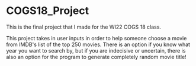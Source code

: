 # COGS18_Project
This is the final project that I made for the WI22 COGS 18 class.

This project takes in user inputs in order to help someone choose a movie from IMDB's list of the top 250 movies. There is an option if you know what year you want to search by, but if you are indecisive or uncertain, there is also an option for the program to generate completely random movie title!
